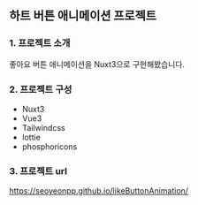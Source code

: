 ## 하트 버튼 애니메이션 프로젝트

### 1. 프로젝트 소개
좋아요 버튼 애니메이션을 Nuxt3으로 구현해봤습니다.

### 2. 프로젝트 구성
- Nuxt3
- Vue3
- Tailwindcss
- lottie
- phosphoricons

### 3. 프로젝트 url
https://seoyeonpp.github.io/likeButtonAnimation/
